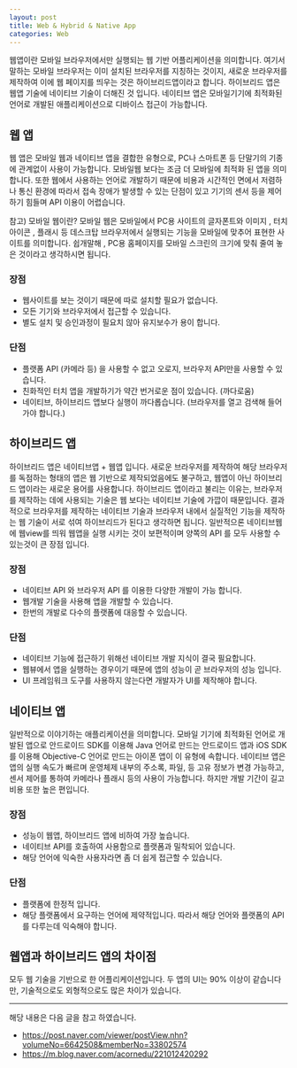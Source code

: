 ```yaml
---
layout: post
title: Web & Hybrid & Native App
categories: Web
---
```


웹앱이란 모바일 브라우저에서만 실행되는 웹 기반 어플리케이션을 의미합니다. 여기서 말하는 모바일 브라우저는 이미 설치된 브라우저를 지칭하는 것이지, 새로운 브라우저를 제작하여 이에 웹 페이지를 띄우는 것은 하이브리드앱이라고 합니다. 하이브리드 앱은 웹앱 기술에 네이티브 기술이 더해진 것 입니다. 네이티브 앱은 모바일기기에 최적화된 언어로 개발된 애플리케이션으로 디바이스 접근이 가능합니다.

## 웹 앱

웹 앱은 모바일 웹과 네이티브 앱을 결합한 유형으로, PC나 스마트폰 등 단말기의 기종에 관계없이 사용이 가능합니다. 모바일웹 보다는 조금 더 모바일에 최적화 된 앱을 의미 합니다. 또한 웹에서 사용하는 언어로 개발하기 때문에 비용과 시간적인 면에서 저렴하나 통신 환경에 따라서 접속 장애가 발생할 수 있는 단점이 있고 기기의 센서 등을 제어하기 힘들며 API 이용이 어렵습니다.

참고) 모바일 웹이란? 모바일 웹은 모바일에서 PC용 사이트의 글자폰트와 이미지 , 터치 아이콘 , 플래시 등 데스크탑 브라우저에서 실행되는 기능을 모바일에 맞추어 표현한 사이트를 의미합니다. 쉽개말해 , PC용 홈페이지를 모바일 스크린의 크기에 맞춰 줄여 놓은 것이라고 생각하시면 됩니다.

### 장점

- 웹사이트를 보는 것이기 때문에 따로 설치할 필요가 없습니다.
- 모든 기기와 브라우저에서 접근할 수 있습니다.
- 별도 설치 및 승인과정이 필요치 않아 유지보수가 용이 합니다.

### 단점

- 플랫폼 API (카메라 등) 을 사용할 수 없고 오로지, 브라우저 API만을 사용할 수 있습니다.
- 친화적인 터치 앱을 개발하기가 약간 번거로운 점이 있습니다. (까다로움)
- 네이티브, 하이브리드 앱보다 실행이 까다롭습니다. (브라우저를 열고 검색해 들어가야 합니다.)

## 하이브리드 앱

하이브리드 앱은 네이티브앱 + 웹앱 입니다. 새로운 브라우저를 제작하여 해당 브라우저를 독점하는 형태의 앱은 웹 기반으로 제작되었음에도 불구하고, 웹앱이 아닌 하이브리드 앱이라는 새로운 용어를 사용합니다. 하이브리드 앱이라고 불리는 이유는, 브라우저를 제작하는 데에 사용되는 기술은 웹 보다는 네이티브 기술에 가깝이 때문입니다. 결과적으로 브라우저를 제작하는 네이티브 기술과 브라우저 내에서 실질적인 기능을 제작하는 웹 기술이 서로 섞여 하이브리드가 된다고 생각하면 됩니다. 일반적으론 네이티브웹에 웹view를 띄워 웹앱을 실행 시키는 것이 보편적이며 양쪽의 API 를 모두 사용할 수 있는것이 큰 장점 입니다.

### 장점

- 네이티브 API 와 브라우저 API 를 이용한 다양한 개발이 가능 합니다.
- 웹개발 기술을 사용해 앱을 개발할 수 있습니다.
- 한번의 개발로 다수의 플랫폼에 대응할 수 있습니다.

### 단점

- 네이티브 기능에 접근하기 위해선 네이티브 개발 지식이 결국 필요합니다.
- 웹뷰에서 앱을 실행하는 경우이기 때문에 앱의 성능이 곧 브라우저의 성능 입니다.
- UI 프레임워크 도구를 사용하지 않는다면 개발자가 UI를 제작해야 합니다.

## 네이티브 앱

일반적으로 이야기하는 애플리케이션을 의미합니다. 모바일 기기에 최적화된 언어로 개발된 앱으로 안드로이드 SDK를 이용해 Java 언어로 만드는 안드로이드 앱과 iOS SDK를 이용해 Objective-C 언어로 만드는 아이폰 앱이 이 유형에 속합니다. 네이티브 앱은 앱의 실행 속도가 빠르며 운영체제 내부의 주소록, 파일, 등 고유 정보가 변경 가능하고, 센서 제어를 통하여 카메라나 플래시 등의 사용이 가능합니다. 하지만 개발 기간이 길고 비용 또한 높은 편입니다.

### 장점

- 성능이 웹앱, 하이브리드 앱에 비하여 가장 높습니다.
- 네이티브 API를 호출하여 사용함으로 플랫폼과 밀착되어 있습니다.
- 해당 언어에 익숙한 사용자라면 좀 더 쉽게 접근할 수 있습니다.

### 단점

- 플랫폼에 한정적 입니다.
- 해당 플랫폼에서 요구하는 언어에 제약적입니다. 따라서 해당 언어와 플랫폼의 API를 다루는데 익숙해야 합니다.

## 웹앱과 하이브리드 앱의 차이점

모두 웹 기술을 기반으로 한 어플리케이션입니다. 두 앱의 UI는 90% 이상이 같습니다만, 기술적으로도 외형적으로도 많은 차이가 있습니다.

---

해당 내용은 다음 글을 참고 하였습니다.

- https://post.naver.com/viewer/postView.nhn?volumeNo=6642508&memberNo=33802574
- https://m.blog.naver.com/acornedu/221012420292
